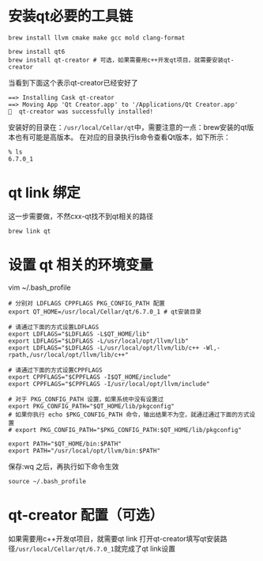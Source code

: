 # 安装qt必要的工具链

```shell
brew install llvm cmake make gcc mold clang-format
```

```shell
brew install qt6
brew install qt-creator # 可选，如果需要用c++开发qt项目，就需要安装qt-creator
```

当看到下面这个表示qt-creator已经安好了

```
==> Installing Cask qt-creator
==> Moving App 'Qt Creator.app' to '/Applications/Qt Creator.app'
🍺  qt-creator was successfully installed!
```

安装好的目录在：`/usr/local/Cellar/qt`中，需要注意的一点：brew安装的qt版本也有可能是高版本。 在对应的目录执行ls命令查看Qt版本，如下所示：

```shell
% ls
6.7.0_1
```

# qt link 绑定

这一步需要做，不然cxx-qt找不到qt相关的路径

```shell
brew link qt
```

# 设置 qt 相关的环境变量

vim ~/.bash_profile

```shell
# 分别对 LDFLAGS CPPFLAGS PKG_CONFIG_PATH 配置
export QT_HOME=/usr/local/Cellar/qt/6.7.0_1 # qt安装目录

# 请通过下面的方式设置LDFLAGS
export LDFLAGS="$LDFLAGS -L$QT_HOME/lib"
export LDFLAGS="$LDFLAGS -L/usr/local/opt/llvm/lib"
export LDFLAGS="$LDFLAGS -L/usr/local/opt/llvm/lib/c++ -Wl,-rpath,/usr/local/opt/llvm/lib/c++"

# 请通过下面的方式设置CPPFLAGS
export CPPFLAGS="$CPPFLAGS -I$QT_HOME/include"
export CPPFLAGS="$CPPFLAGS -I/usr/local/opt/llvm/include"

# 对于 PKG_CONFIG_PATH 设置，如果系统中没有设置过
export PKG_CONFIG_PATH="$QT_HOME/lib/pkgconfig"
# 如果你执行 echo $PKG_CONFIG_PATH 命令，输出结果不为空，就通过通过下面的方式设置
# export PKG_CONFIG_PATH="$PKG_CONFIG_PATH:$QT_HOME/lib/pkgconfig"

export PATH="$QT_HOME/bin:$PATH"
export PATH="/usr/local/opt/llvm/bin:$PATH"
```

保存:wq 之后，再执行如下命令生效

```shell
source ~/.bash_profile
```

# qt-creator 配置（可选）

如果需要用c++开发qt项目，就需要qt link
打开qt-creator填写qt安装路径`/usr/local/Cellar/qt/6.7.0_1`就完成了qt link设置
